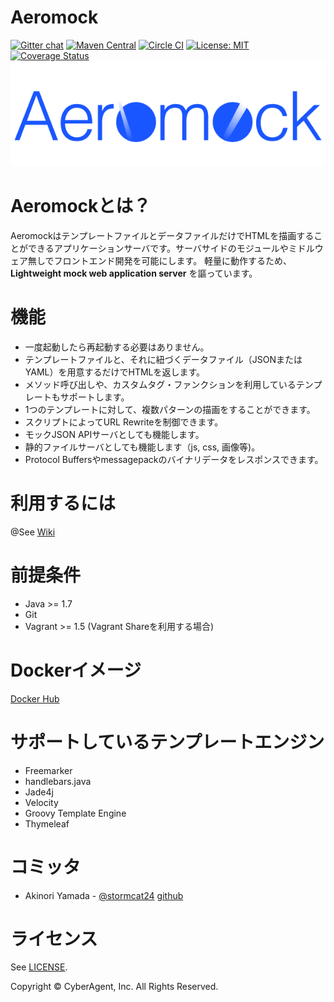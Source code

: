Aeromock
===

[![Gitter chat](https://badges.gitter.im/CyberAgent/aeromock.png)](https://gitter.im/CyberAgent/aeromock)
[![Maven Central](https://maven-badges.herokuapp.com/maven-central/jp.co.cyberagent.aeromock/aeromock-server_2.11/badge.svg)](https://maven-badges.herokuapp.com/maven-central/jp.co.cyberagent.aeromock/aeromock-server_2.11)
[![Circle CI](https://circleci.com/gh/CyberAgent/aeromock.png?style=shield&circle-token=3d2a76e5fdfb5c6c6da90f1eb7038ebd8df0e85a)](https://circleci.com/gh/CyberAgent/aeromock)
[![License: MIT](http://img.shields.io/badge/license-MIT-orange.svg)](LICENSE)
[![Coverage Status](https://img.shields.io/coveralls/CyberAgent/aeromock.svg)](https://coveralls.io/r/CyberAgent/aeromock?branch=master)
![logo](https://github.com/CyberAgent/aeromock/raw/master/aeromock-view/img/aeromock.png)

Aeromockとは？
===
AeromockはテンプレートファイルとデータファイルだけでHTMLを描画することができるアプリケーションサーバです。サーバサイドのモジュールやミドルウェア無しでフロントエンド開発を可能にします。
軽量に動作するため、**Lightweight mock web application server** を謳っています。

機能
===
* 一度起動したら再起動する必要はありません。
* テンプレートファイルと、それに紐づくデータファイル（JSONまたはYAML）を用意するだけでHTMLを返します。
* メソッド呼び出しや、カスタムタグ・ファンクションを利用しているテンプレートもサポートします。
* 1つのテンプレートに対して、複数パターンの描画をすることができます。
* スクリプトによってURL Rewriteを制御できます。
* モックJSON APIサーバとしても機能します。
* 静的ファイルサーバとしても機能します（js, css, 画像等)。
* Protocol Buffersやmessagepackのバイナリデータをレスポンスできます。

利用するには
===
@See [Wiki](https://github.com/CyberAgent/aeromock/wiki)

前提条件
===
* Java >= 1.7
* Git
* Vagrant >= 1.5 (Vagrant Shareを利用する場合)
 
Dockerイメージ
===
[Docker Hub](https://registry.hub.docker.com/u/stormcat24/aeromock/)

サポートしているテンプレートエンジン
===

* Freemarker
* handlebars.java
* Jade4j
* Velocity
* Groovy Template Engine
* Thymeleaf

コミッタ
===
* Akinori Yamada - [@stormcat24](https://twitter.com/stormcat24) [github](https://github.com/stormcat24)

ライセンス
===
See [LICENSE](LICENSE).

Copyright © CyberAgent, Inc. All Rights Reserved.
